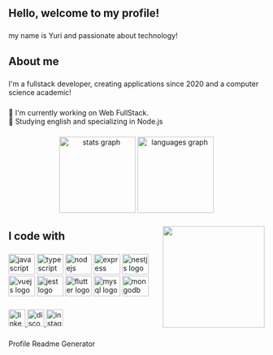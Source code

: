 <h2 align="left">Hello, welcome to my profile!</h2>

###
<p align="left">my name is Yuri and passionate about technology!</p>

###
<h2 align="left">About me</h2>

###
<p align="left">I'm a fullstack developer, creating applications since 2020 and a computer science academic!</p>

###
<p align="left">🔭 I'm currently working on Web FullStack.<br>🌱 Studying english and specializing in Node.js</p>

###
<div align="center">
  <img src="https://github-readme-stats.vercel.app/api?hide_title=true&hide_rank=false&show_icons=true&include_all_commits=false&count_private=true&disable_animations=false&theme=dracula&locale=pt-br&hide_border=true&username=yurimrrr" height="150" alt="stats graph"  />
  <img src="https://github-readme-stats.vercel.app/api/top-langs?locale=pt-br&hide_title=false&layout=compact&card_width=320&langs_count=7&theme=dracula&hide_border=true&username=yurimrrr" height="150" alt="languages graph"  />
</div>

###
<img align="right" height="200" src="https://c.tenor.com/rkY5QA5c3VAAAAAC/gato-digitando.gif"  />

###
<h2 align="left">I code with</h2>

###
<div align="left">
  <img src="https://cdn.jsdelivr.net/gh/devicons/devicon/icons/javascript/javascript-original.svg" height="40" width="52" alt="javascript logo"  />
  <img src="https://cdn.jsdelivr.net/gh/devicons/devicon/icons/typescript/typescript-original.svg" height="40" width="52" alt="typescript logo"  />
  <img src="https://cdn.jsdelivr.net/gh/devicons/devicon/icons/nodejs/nodejs-original.svg" height="40" width="52" alt="nodejs logo"  />
  <img src="https://cdn.jsdelivr.net/gh/devicons/devicon/icons/express/express-original.svg" height="40" width="52" alt="express logo"  />
  <img src="https://cdn.jsdelivr.net/gh/devicons/devicon/icons/nestjs/nestjs-plain.svg" height="40" width="52" alt="nestjs logo"  />
  <img src="https://cdn.jsdelivr.net/gh/devicons/devicon/icons/vuejs/vuejs-original.svg" height="40" width="52" alt="vuejs logo"  />
  <img src="https://cdn.jsdelivr.net/gh/devicons/devicon/icons/jest/jest-plain.svg" height="40" width="52" alt="jest logo"  />
  <img src="https://cdn.jsdelivr.net/gh/devicons/devicon/icons/flutter/flutter-original.svg" height="40" width="52" alt="flutter logo"  />
  <img src="https://cdn.jsdelivr.net/gh/devicons/devicon/icons/mysql/mysql-original.svg" height="40" width="52" alt="mysql logo"  />
  <img src="https://cdn.jsdelivr.net/gh/devicons/devicon/icons/mongodb/mongodb-original.svg" height="40" width="52" alt="mongodb logo"  />
</div>

###
<div align="left">
  <a href="https://www.linkedin.com/in/yurimrrr/" target="_blank">
    <img src="https://img.shields.io/static/v1?message=LinkedIn&logo=linkedin&label=&color=0077B5&logoColor=white&labelColor=&style=for-the-badge" height="33" alt="linkedin logo"  />
  </a>
  <a href="https://discord.com/users/246331538621333504" target="_blank">
    <img src="https://img.shields.io/static/v1?message=Discord&logo=discord&label=&color=7289DA&logoColor=white&labelColor=&style=for-the-badge" height="33" alt="discord logo"  />
  </a>
  <a href="https://www.instagram.com/yurimrrr/" target="_blank">
    <img src="https://img.shields.io/static/v1?message=Instagram&logo=instagram&label=&color=E4405F&logoColor=white&labelColor=&style=for-the-badge" height="33" alt="instagram logo"  />
  </a>
</div>

###
Profile Readme Generator
